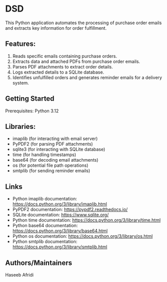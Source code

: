 # DSD

This Python application automates the processing of purchase order emails and extracts key information for order fulfillment.

## Features:

1. Reads specific emails containing purchase orders.
2. Extracts data and attached PDFs from purchase order emails.
3. Parses PDF attachments to extract order details.
4. Logs extracted details to a SQLite database.
5. Identifies unfulfilled orders and generates reminder emails for a delivery system.

## Getting Started
Prerequisites:
Python 3.12

## Libraries:
- imaplib (for interacting with email server)
- PyPDF2 (for parsing PDF attachments)
- sqlite3 (for interacting with SQLite database)
- time (for handling timestamps)
- base64 (for decoding email attachments)
- os (for potential file path operations)
- smtplib (for sending reminder emails)

## Links
- Python imaplib documentation: https://docs.python.org/3/library/imaplib.html
- PyPDF2 documentation: https://pypdf2.readthedocs.io/
- SQLite documentation: https://www.sqlite.org/
- Python time documentation: https://docs.python.org/3/library/time.html
- Python base64 documentation: https://docs.python.org/3/library/base64.html
- Python os documentation: https://docs.python.org/3/library/os.html
- Python smtplib documentation: https://docs.python.org/3/library/smtplib.html

## Authors/Maintainers
Haseeb Afridi